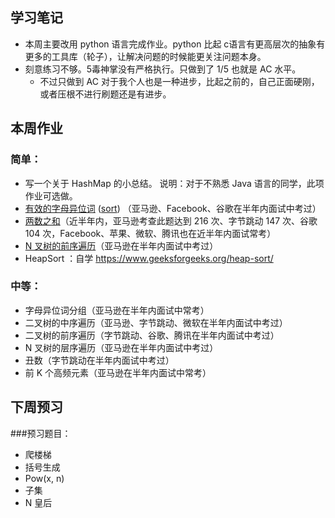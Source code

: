 ## 学习笔记 ##
* 本周主要改用 python 语言完成作业。python 比起 c语言有更高层次的抽象有更多的工具库（轮子），让解决问题的时候能更关注问题本身。
* 刻意练习不够。5毒神掌没有严格执行。只做到了 1/5 也就是 AC 水平。
  *  不过只做到 AC 对于我个人也是一种进步，比起之前的，自己正面硬刚，或者压根不进行刷题还是有进步。  

## 本周作业 ##

### 简单：
* 写一个关于 HashMap 的小总结。
说明：对于不熟悉 Java 语言的同学，此项作业可选做。
* [有效的字母异位词](242.valid-anagram.py3) ([sort](242.valid-anagram_sort.py3)) （亚马逊、Facebook、谷歌在半年内面试中考过）
* [两数之和](1.two-sum.py3)（近半年内，亚马逊考查此题达到 216 次、字节跳动 147 次、谷歌 104 次，Facebook、苹果、微软、腾讯也在近半年内面试常考）
* [N 叉树的前序遍历](589.n-ary-tree-preorder-traversal.c)（亚马逊在半年内面试中考过）
* HeapSort ：自学 https://www.geeksforgeeks.org/heap-sort/
### 中等：
* 字母异位词分组（亚马逊在半年内面试中常考）
* 二叉树的中序遍历（亚马逊、字节跳动、微软在半年内面试中考过）
* 二叉树的前序遍历（字节跳动、谷歌、腾讯在半年内面试中考过）
* N 叉树的层序遍历（亚马逊在半年内面试中考过）
* 丑数（字节跳动在半年内面试中考过）
* 前 K 个高频元素（亚马逊在半年内面试中常考）
## 下周预习
###预习题目：
* 爬楼梯
* 括号生成
* Pow(x, n)
* 子集
* N 皇后
